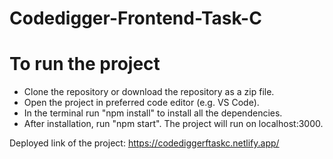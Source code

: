 # Codedigger-Frontend-Task-C

# To run the project
* Clone the repository or download the repository as a zip file.
* Open the project in preferred code editor (e.g. VS Code).
* In the terminal run "npm install" to install all the dependencies.
* After installation, run "npm start". The project will run on localhost:3000.

Deployed link of the project: https://codediggerftaskc.netlify.app/

